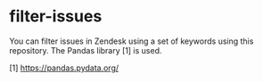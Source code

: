 # filter-issues
You can filter issues in Zendesk using a set of keywords using this repository.
The Pandas library [1] is used.

[1] https://pandas.pydata.org/
